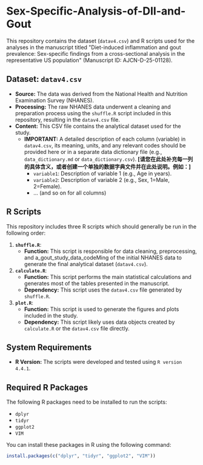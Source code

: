 # Sex-Specific-Analysis-of-DII-and-Gout

This repository contains the dataset (`datav4.csv`) and R scripts used for the analyses in the manuscript titled "Diet-induced inflammation and gout prevalence: Sex-specific findings from a cross-sectional analysis in the representative US population" (Manuscript ID: AJCN-D-25-01128).

## Dataset: `datav4.csv`

* **Source:** The data was derived from the National Health and Nutrition Examination Survey (NHANES).
* **Processing:** The raw NHANES data underwent a cleaning and preparation process using the `shuffle.R` script included in this repository, resulting in the `datav4.csv` file.
* **Content:** This CSV file contains the analytical dataset used for the study.
    * **IMPORTANT:** A detailed description of each column (variable) in `datav4.csv`, its meaning, units, and any relevant codes should be provided here or in a separate data dictionary file (e.g., `data_dictionary.md` or `data_dictionary.csv`). **[请您在此处补充每一列的具体含义，或者创建一个单独的数据字典文件并在此处说明。例如：]**
        * `variable1`: Description of variable 1 (e.g., Age in years).
        * `variable2`: Description of variable 2 (e.g., Sex, 1=Male, 2=Female).
        * ... (and so on for all columns)

## R Scripts

This repository includes three R scripts which should generally be run in the following order:

1.  **`shuffle.R`**:
    * **Function:** This script is responsible for data cleaning, preprocessing, and a_gout_study_data_codeMing of the initial NHANES data to generate the final analytical dataset (`datav4.csv`).
2.  **`calculate.R`**:
    * **Function:** This script performs the main statistical calculations and generates most of the tables presented in the manuscript.
    * **Dependency:** This script uses the `datav4.csv` file generated by `shuffle.R`.
3.  **`plot.R`**:
    * **Function:** This script is used to generate the figures and plots included in the study.
    * **Dependency:** This script likely uses data objects created by `calculate.R` or the `datav4.csv` file directly.

## System Requirements

* **R Version:** The scripts were developed and tested using `R version 4.4.1`.

## Required R Packages

The following R packages need to be installed to run the scripts:

* `dplyr`
* `tidyr`
* `ggplot2`
* `VIM`

You can install these packages in R using the following command:
```R
install.packages(c("dplyr", "tidyr", "ggplot2", "VIM"))
```
